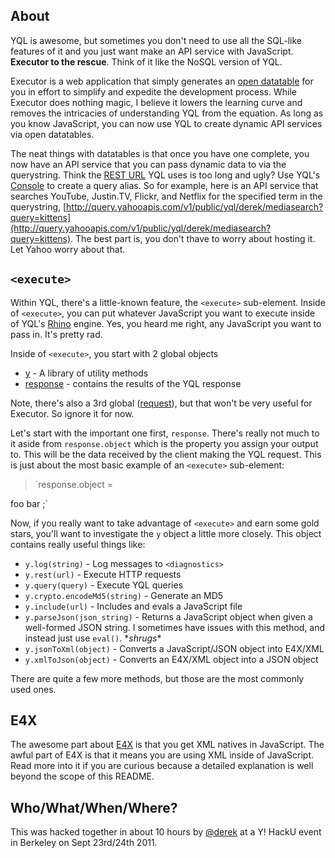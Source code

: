 About
---------------

YQL is awesome, but sometimes you don't need to use all the SQL-like features of it and you just want make an API service with JavaScript. **Executor to the rescue**.  Think of it like the NoSQL version of YQL.

Executor is a web application that simply generates an [open datatable](http://www.datatables.org/) for you in effort to simplify and expedite the development process.  While Executor does nothing magic, I believe it lowers the learning curve and removes the intricacies of understanding YQL from the equation.  As long as you know JavaScript, you can now use YQL to create dynamic API services via open datatables.

The neat things with datatables is that once you have one complete, you now have an API service that you can pass dynamic data to via the querystring.  Think the [REST URL](http://s89997654.onlinehome.us/screencaps/skitched-20110924-235709.jpg) YQL uses is too long and ugly? Use YQL's [Console](https://developer.yahoo.com/yql/console/) to create a query alias.  So for example, here is an API service that searches YouTube, Justin.TV, Flickr, and Netflix for the specified term in the querystring, [http://query.yahooapis.com/v1/public/yql/derek/mediasearch?query=kittens](http://query.yahooapis.com/v1/public/yql/derek/mediasearch?query=kittens).  The best part is, you don't thave to worry about hosting it.  Let Yahoo worry about that.

`<execute>`
--------
Within YQL, there's a little-known feature, the `<execute>` sub-element.  Inside of `<execute>`, you can put whatever JavaScript you want to execute inside of YQL's [Rhino] engine.  Yes, you heard me right, any JavaScript you want to pass in.  It's pretty rad.

Inside of `<execute>`, you start with 2 global objects

  - [y] - A library of utility methods
  - [response] - contains the results of the YQL response

Note, there's also a 3rd global ([request]), but that won't be very useful for Executor. So ignore it for now.

Let's start with the important one first, `response`.  There's really not much to it aside from `response.object` which is the property you assign your output to.  This will be the data received by the client making the YQL request. This is just about the most basic example of an `<execute>` sub-element:

> `response.object = 
<items>
    <item>foo</item>
    <item>bar</item>
</items>;`

Now, if you really want to take advantage of `<execute>` and earn some gold stars, you'll want to investigate the `y` object a little more closely.  This object contains really useful things like:
  
  - `y.log(string)` - Log messages to `<diagnostics>`
  - `y.rest(url)` - Execute HTTP requests
  - `y.query(query)` - Execute YQL queries
  - `y.crypto.encodeMd5(string)` - Generate an MD5
  - `y.include(url)` - Includes and evals a JavaScript file
  - `y.parseJson(json_string)` - Returns a JavaScript object when given a well-formed JSON string.  I sometimes have issues with this method, and instead just use `eval()`. \**shrugs**
  - `y.jsonToXml(object)` - Converts a JavaScript/JSON object into E4X/XML
  - `y.xmlToJson(object)` - Converts an E4X/XML object into a JSON object

There are quite a few more methods, but those are the most commonly used ones.

E4X
------

The awesome part about [E4X](http://en.wikipedia.org/wiki/ECMAScript_for_XML) is that you get XML natives in JavaScript.  The awful part of E4X is that it means you are using XML inside of JavaScript.  Read more into it if you are curious because a detailed explanation is well beyond the scope of this README.

Who/What/When/Where?
-------

This was hacked together in about 10 hours by [@derek](http://twitter.com/derek) at a Y! HackU event in Berkeley on Sept 23rd/24th 2011.



   [y]: 
http://developer.yahoo.com/yql/guide/yql-javascript-objects.html#yql-execute-yglobalobject
   [request]: http://developer.yahoo.com/yql/guide/yql-javascript-objects.html#yql-execute-yrestobject
   [response]: http://developer.yahoo.com/yql/guide/yql-javascript-objects.html#yql-execute-responseglobalobject
   [rhino]: http://en.wikipedia.org/wiki/Rhino_%28JavaScript_engine%29

